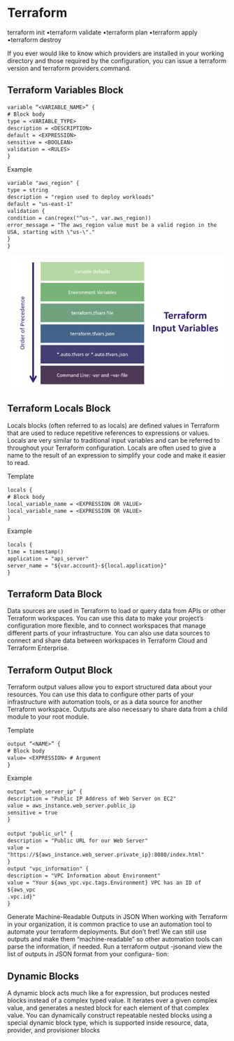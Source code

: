 # Terraform

terraform init
•terraform validate
•terraform plan
•terraform apply
•terraform destroy

If you ever would like to know which providers are installed in your working directory and those
required by the configuration, you can issue a terraform version and terraform providers
command.

## Terraform Variables Block
```
variable “<VARIABLE_NAME>” {
# Block body
type = <VARIABLE_TYPE>
description = <DESCRIPTION>
default = <EXPRESSION>
sensitive = <BOOLEAN>
validation = <RULES>
}
```
Example
```
variable "aws_region" {
type = string
description = "region used to deploy workloads"
default = "us-east-1"
validation {
condition = can(regex("^us-", var.aws_region))
error_message = "The aws_region value must be a valid region in the
USA, starting with \"us-\"."
}
}
```

![alt text](image-2.png)

## Terraform Locals Block

Locals blocks (often referred to as locals) are defined values in Terraform that are used to reduce
repetitive references to expressions or values. Locals are very similar to traditional input variables and
can be referred to throughout your Terraform configuration. Locals are often used to give a name to
the result of an expression to simplify your code and make it easier to read.

Template
```
locals {
# Block body
local_variable_name = <EXPRESSION OR VALUE>
local_variable_name = <EXPRESSION OR VALUE>
}
```
Example
```
locals {
time = timestamp()
application = "api_server"
server_name = "${var.account}-${local.application}"
}
```

## Terraform Data Block

Data sources are used in Terraform to load or query data from APIs or other Terraform workspaces.
You can use this data to make your project’s configuration more flexible, and to connect workspaces
that manage different parts of your infrastructure. You can also use data sources to connect and share
data between workspaces in Terraform Cloud and Terraform Enterprise.

## Terraform Output Block
Terraform output values allow you to export structured data about your resources. You can use this
data to configure other parts of your infrastructure with automation tools, or as a data source for
another Terraform workspace. Outputs are also necessary to share data from a child module to your
root module.

Template
```
output “<NAME>” {
# Block body
value= <EXPRESSION> # Argument
}
```
Example
```
output "web_server_ip" {
description = "Public IP Address of Web Server on EC2"
value = aws_instance.web_server.public_ip
sensitive = true
}

output "public_url" {
description = "Public URL for our Web Server"
value = "https://${aws_instance.web_server.private_ip}:8080/index.html"
}
output "vpc_information" {
description = "VPC Information about Environment"
value = "Your ${aws_vpc.vpc.tags.Environment} VPC has an ID of ${aws_vpc
.vpc.id}"
}
```

Generate Machine-Readable Outputs in JSON
When working with Terraform in your organization, it is common practice to use an automation tool
to automate your terraform deployments. But don’t fret! We can still use outputs and make them
“machine-readable” so other automation tools can parse the information, if needed.
Run a terraform output -jsonand view the list of outputs in JSON format from your configura-
tion:

## Dynamic Blocks
A dynamic block acts much like a for expression, but produces nested blocks instead of a complex
typed value. It iterates over a given complex value, and generates a nested block for each element of
that complex value. You can dynamically construct repeatable nested blocks using a special dynamic
block type, which is supported inside resource, data, provider, and provisioner blocks

